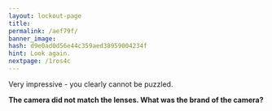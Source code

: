 ```yaml
---
layout: lockout-page
title:
permalink: /aef79f/
banner_image:
hash: d9e0ad0d56e44c359aed38959004234f
hint: Look again.
nextpage: /1ros4c
---
```


Very impressive - you clearly cannot be puzzled.

<b>The camera did not match the lenses. What was the brand of the camera?</b>